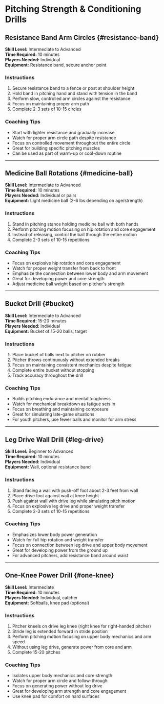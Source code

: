 # Pitching Strength & Conditioning Drills

## Resistance Band Arm Circles {#resistance-band}

**Skill Level:** Intermediate to Advanced  
**Time Required:** 10 minutes  
**Players Needed:** Individual  
**Equipment:** Resistance band, secure anchor point

### Instructions

1. Secure resistance band to a fence or post at shoulder height
2. Hold band in pitching hand and stand with tension in the band
3. Perform slow, controlled arm circles against the resistance
4. Focus on maintaining proper arm path
5. Complete 2-3 sets of 10-15 circles

### Coaching Tips

- Start with lighter resistance and gradually increase
- Watch for proper arm circle path despite resistance
- Focus on controlled movement throughout the entire circle
- Great for building specific pitching muscles
- Can be used as part of warm-up or cool-down routine

---

## Medicine Ball Rotations {#medicine-ball}

**Skill Level:** Intermediate to Advanced  
**Time Required:** 10 minutes  
**Players Needed:** Individual or pairs  
**Equipment:** Light medicine ball (2-6 lbs depending on age/strength)

### Instructions

1. Stand in pitching stance holding medicine ball with both hands
2. Perform pitching motion focusing on hip rotation and core engagement
3. Instead of releasing, control the ball through the entire motion
4. Complete 2-3 sets of 10-15 repetitions

### Coaching Tips

- Focus on explosive hip rotation and core engagement
- Watch for proper weight transfer from back to front
- Emphasize the connection between lower body and arm movement
- Great for developing power and core strength
- Adjust medicine ball weight based on pitcher's strength

---

## Bucket Drill {#bucket}

**Skill Level:** Intermediate to Advanced  
**Time Required:** 15-20 minutes  
**Players Needed:** Individual  
**Equipment:** Bucket of 15-20 balls, target

### Instructions

1. Place bucket of balls next to pitcher on rubber
2. Pitcher throws continuously without extended breaks
3. Focus on maintaining consistent mechanics despite fatigue
4. Complete entire bucket without stopping
5. Track accuracy throughout the drill

### Coaching Tips

- Builds pitching endurance and mental toughness
- Watch for mechanical breakdown as fatigue sets in
- Focus on breathing and maintaining composure
- Great for simulating late-game situations
- For youth pitchers, use fewer balls and monitor for arm stress

---

## Leg Drive Wall Drill {#leg-drive}

**Skill Level:** Beginner to Advanced  
**Time Required:** 10 minutes  
**Players Needed:** Individual  
**Equipment:** Wall, optional resistance band

### Instructions

1. Stand facing a wall with push-off foot about 2-3 feet from wall
2. Place drive foot against wall at knee height
3. Push against wall with drive leg while simulating pitch motion
4. Focus on explosive leg drive and proper weight transfer
5. Complete 2-3 sets of 10-15 repetitions

### Coaching Tips

- Emphasizes lower body power generation
- Watch for full hip rotation and weight transfer
- Focus on connection between leg drive and upper body movement
- Great for developing power from the ground up
- For advanced pitchers, add resistance band around waist

---

## One-Knee Power Drill {#one-knee}

**Skill Level:** Intermediate  
**Time Required:** 10 minutes  
**Players Needed:** Individual, catcher  
**Equipment:** Softballs, knee pad (optional)

### Instructions

1. Pitcher kneels on drive leg knee (right knee for right-handed pitcher)
2. Stride leg is extended forward in stride position
3. Perform pitching motion focusing on upper body mechanics and arm speed
4. Without using leg drive, generate power from core and arm
5. Complete 15-20 pitches

### Coaching Tips

- Isolates upper body mechanics and core strength
- Watch for proper arm circle and follow-through
- Focus on generating power without leg drive
- Great for developing arm strength and core engagement
- Use knee pad for comfort on hard surfaces
